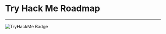 # Try Hack Me Roadmap

<hr>

<script src="https://tryhackme.com/badge/2339561"></script>
![TryHackMe Badge](https://tryhackme-badges.s3.amazonaws.com/luk.imperinetti.png)